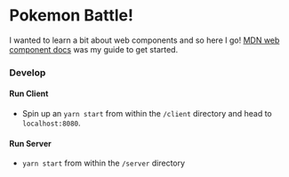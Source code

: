 # Pokemon Battle!

I wanted to learn a bit about web components and so here I go! [MDN web component docs](https://developer.mozilla.org/en-US/docs/Web/Web_Components) was my guide to get started.

### Develop

#### Run  Client

- Spin up an `yarn start` from within the `/client`  directory and head to `localhost:8080`.

#### Run Server

- `yarn start` from within the `/server` directory

